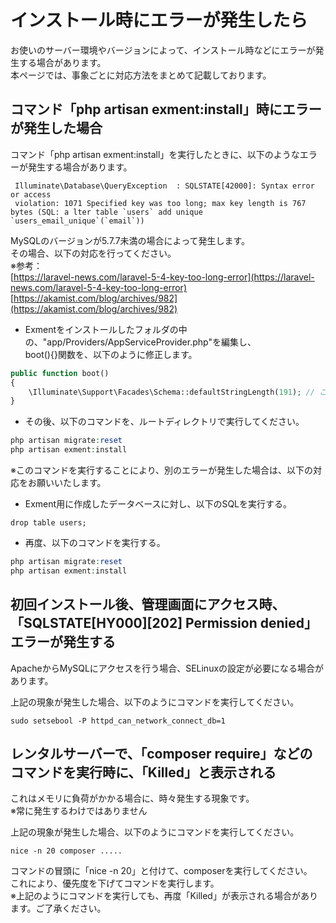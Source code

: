 # インストール時にエラーが発生したら
お使いのサーバー環境やバージョンによって、インストール時などにエラーが発生する場合があります。  
本ページでは、事象ごとに対応方法をまとめて記載しております。  


## コマンド「php artisan exment:install」時にエラーが発生した場合
コマンド「php artisan exment:install」を実行したときに、以下のようなエラーが発生する場合があります。

~~~
 Illuminate\Database\QueryException  : SQLSTATE[42000]: Syntax error or access
 violation: 1071 Specified key was too long; max key length is 767 bytes (SQL: a lter table `users` add unique `users_email_unique`(`email`))
~~~

MySQLのバージョンが5.7.7未満の場合によって発生します。  
その場合、以下の対応を行ってください。  
※参考：  
[https://laravel-news.com/laravel-5-4-key-too-long-error](https://laravel-news.com/laravel-5-4-key-too-long-error)  
[https://akamist.com/blog/archives/982](https://akamist.com/blog/archives/982)  


- Exmentをインストールしたフォルダの中の、"app/Providers/AppServiceProvider.php"を編集し、  
boot(){}関数を、以下のように修正します。  

~~~ php
public function boot()
{
    \Illuminate\Support\Facades\Schema::defaultStringLength(191); // この行を追加
}
~~~

- その後、以下のコマンドを、ルートディレクトリで実行してください。  

~~~ php
php artisan migrate:reset
php artisan exment:install
~~~

※このコマンドを実行することにより、別のエラーが発生した場合は、以下の対応をお願いいたします。

- Exment用に作成したデータベースに対し、以下のSQLを実行する。

~~~
drop table users;
~~~

- 再度、以下のコマンドを実行する。

~~~ php
php artisan migrate:reset
php artisan exment:install
~~~


## 初回インストール後、管理画面にアクセス時、「SQLSTATE[HY000][202] Permission denied」エラーが発生する
ApacheからMySQLにアクセスを行う場合、SELinuxの設定が必要になる場合があります。  

上記の現象が発生した場合、以下のようにコマンドを実行してください。

~~~
sudo setsebool -P httpd_can_network_connect_db=1
~~~


## レンタルサーバーで、「composer require」などのコマンドを実行時に、「Killed」と表示される
これはメモリに負荷がかかる場合に、時々発生する現象です。  
※常に発生するわけではありません  

上記の現象が発生した場合、以下のようにコマンドを実行してください。

~~~
nice -n 20 composer .....
~~~

コマンドの冒頭に「nice -n 20」と付けて、composerを実行してください。  
これにより、優先度を下げてコマンドを実行します。  
※上記のようにコマンドを実行しても、再度「Killed」が表示される場合があります。ご了承ください。

